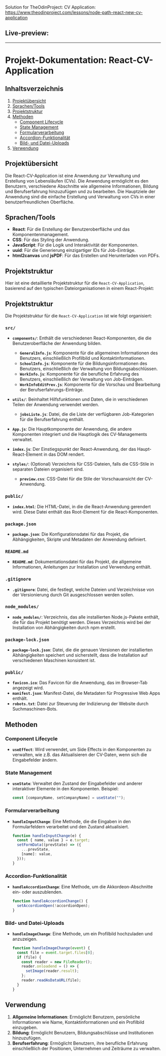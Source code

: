 Solution for TheOdinProject: CV Application: https://www.theodinproject.com/lessons/node-path-react-new-cv-application

## Live-preview:

---

# Projekt-Dokumentation: React-CV-Application

## Inhaltsverzeichnis

1. [Projektübersicht](#projektübersicht)
2. [Sprachen/Tools](#technologien)
3. [Projektstruktur](#projektstruktur)
4. [Methoden](#methoden)
   - [Component Lifecycle](#component-lifecycle)
   - [State Management](#state-management)
   - [Formularverarbeitung](#formularverarbeitung)
   - [Accordion-Funktionalität](#accordion-funktionalität)
   - [Bild- und Datei-Uploads](#bild-und-datei-uploads)
5. [Verwendung](#verwendung)

## Projektübersicht

Die React-CV-Application ist eine Anwendung zur Verwaltung und Erstellung von Lebensläufen (CVs). Die Anwendung ermöglicht es den Benutzern, verschiedene Abschnitte wie allgemeine Informationen, Bildung und Berufserfahrung hinzuzufügen und zu bearbeiten. Die Hauptziele der Anwendung sind die einfache Erstellung und Verwaltung von CVs in einer benutzerfreundlichen Oberfläche.

## Sprachen/Tools

- **React**: Für die Erstellung der Benutzeroberfläche und das Komponentenmanagement.
- **CSS**: Für das Styling der Anwendung.
- **JavaScript**: Für die Logik und Interaktivität der Komponenten.
- **uuid**: Für die Generierung einzigartiger IDs für Job-Einträge.
- **html2canvas** und **jsPDF**: Für das Erstellen und Herunterladen von PDFs.

## Projektstruktur

Hier ist eine detaillierte Projektstruktur für die `React-CV-Application`, basierend auf den typischen Dateiorganisationen in einem React-Projekt:

## Projektstruktur

Die Projektstruktur für die `React-CV-Application` ist wie folgt organisiert:

### `src/`

- **`components/`**: Enthält die verschiedenen React-Komponenten, die die Benutzeroberfläche der Anwendung bilden.

  - **`GeneralInfo.js`**: Komponente für die allgemeinen Informationen des Benutzers, einschließlich Profilbild und Kontaktinformationen.
  - **`SchoolInfo.js`**: Komponente für die Bildungsinformationen des Benutzers, einschließlich der Verwaltung von Bildungsabschlüssen.
  - **`WorkInfo.js`**: Komponente für die berufliche Erfahrung des Benutzers, einschließlich der Verwaltung von Job-Einträgen.
  - **`WorkInfoEditPrev.js`**: Komponente für die Vorschau und Bearbeitung der Berufserfahrungs-Einträge.

- **`utils/`**: Beinhaltet Hilfsfunktionen und Daten, die in verschiedenen Teilen der Anwendung verwendet werden.

  - **`jobsListe.js`**: Datei, die die Liste der verfügbaren Job-Kategorien für die Berufserfahrung enthält.

- **`App.js`**: Die Hauptkomponente der Anwendung, die andere Komponenten integriert und die Hauptlogik des CV-Managements verwaltet.

- **`index.js`**: Der Einstiegspunkt der React-Anwendung, der das Haupt-React-Element in das DOM rendert.

- **`styles/`**: (Optional) Verzeichnis für CSS-Dateien, falls die CSS-Stile in separaten Dateien organisiert sind.
  - **`preview.css`**: CSS-Datei für die Stile der Vorschauansicht der CV-Anwendung.

### `public/`

- **`index.html`**: Die HTML-Datei, in die die React-Anwendung gerendert wird. Diese Datei enthält das Root-Element für die React-Komponenten.

### `package.json`

- **`package.json`**: Die Konfigurationsdatei für das Projekt, die Abhängigkeiten, Skripte und Metadaten der Anwendung definiert.

### `README.md`

- **`README.md`**: Dokumentationsdatei für das Projekt, die allgemeine Informationen, Anleitungen zur Installation und Verwendung enthält.

### `.gitignore`

- **`.gitignore`**: Datei, die festlegt, welche Dateien und Verzeichnisse von der Versionierung durch Git ausgeschlossen werden sollen.

### `node_modules/`

- **`node_modules/`**: Verzeichnis, das alle installierten Node.js-Pakete enthält, die für das Projekt benötigt werden. Dieses Verzeichnis wird bei der Installation von Abhängigkeiten durch npm erstellt.

### `package-lock.json`

- **`package-lock.json`**: Datei, die die genauen Versionen der installierten Abhängigkeiten speichert und sicherstellt, dass die Installation auf verschiedenen Maschinen konsistent ist.

### `public/`

- **`favicon.ico`**: Das Favicon für die Anwendung, das im Browser-Tab angezeigt wird.
- **`manifest.json`**: Manifest-Datei, die Metadaten für Progressive Web Apps enthält.
- **`robots.txt`**: Datei zur Steuerung der Indizierung der Website durch Suchmaschinen-Bots.

## Methoden

### Component Lifecycle

- **`useEffect`**: Wird verwendet, um Side Effects in den Komponenten zu verwalten, wie z.B. das Aktualisieren der CV-Daten, wenn sich die Eingabefelder ändern.

### State Management

- **`useState`**: Verwaltet den Zustand der Eingabefelder und anderer interaktiver Elemente in den Komponenten. Beispiel:
  ```javascript
  const [companyName, setCompanyName] = useState("");
  ```

### Formularverarbeitung

- **`handleInputChange`**: Eine Methode, die die Eingaben in den Formularfeldern verarbeitet und den Zustand aktualisiert.
  ```javascript
  function handleInputChange(e) {
    const { name, value } = e.target;
    setFormData((prevState) => ({
      ...prevState,
      [name]: value,
    }));
  }
  ```

### Accordion-Funktionalität

- **`handleAccordionChange`**: Eine Methode, um die Akkordeon-Abschnitte ein- oder auszublenden.
  ```javascript
  function handleAccordionChange() {
    setAccordionOpen(!accordionOpen);
  }
  ```

### Bild- und Datei-Uploads

- **`handleImageChange`**: Eine Methode, um ein Profilbild hochzuladen und anzuzeigen.
  ```javascript
  function handleImageChange(event) {
    const file = event.target.files[0];
    if (file) {
      const reader = new FileReader();
      reader.onloadend = () => {
        setImage(reader.result);
      };
      reader.readAsDataURL(file);
    }
  }
  ```

## Verwendung

1. **Allgemeine Informationen**: Ermöglicht Benutzern, persönliche Informationen wie Name, Kontaktinformationen und ein Profilbild einzugeben.
2. **Bildung**: Ermöglicht Benutzern, Bildungsabschlüsse und Institutionen hinzuzufügen.
3. **Berufserfahrung**: Ermöglicht Benutzern, ihre berufliche Erfahrung einschließlich der Positionen, Unternehmen und Zeiträume zu verwalten.

